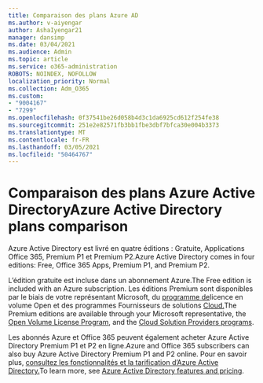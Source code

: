```yaml
---
title: Comparaison des plans Azure AD
ms.author: v-aiyengar
author: AshaIyengar21
manager: dansimp
ms.date: 03/04/2021
ms.audience: Admin
ms.topic: article
ms.service: o365-administration
ROBOTS: NOINDEX, NOFOLLOW
localization_priority: Normal
ms.collection: Adm_O365
ms.custom:
- "9004167"
- "7299"
ms.openlocfilehash: 0f37541be26d058b4d3c1da6925cd612f254fe38
ms.sourcegitcommit: 251e2e82571fb3bb1fbe3dbf7bfca30e004b3373
ms.translationtype: MT
ms.contentlocale: fr-FR
ms.lasthandoff: 03/05/2021
ms.locfileid: "50464767"
---
```

# <a name="azure-active-directory-plans-comparison"></a><span data-ttu-id="87eb7-102">Comparaison des plans Azure Active Directory</span><span class="sxs-lookup"><span data-stu-id="87eb7-102">Azure Active Directory plans comparison</span></span>

<span data-ttu-id="87eb7-103">Azure Active Directory est livré en quatre éditions : Gratuite, Applications Office 365, Premium P1 et Premium P2.</span><span class="sxs-lookup"><span data-stu-id="87eb7-103">Azure Active Directory comes in four editions: Free, Office 365 Apps, Premium P1, and Premium P2.</span></span>

<span data-ttu-id="87eb7-104">L’édition gratuite est incluse dans un abonnement Azure.</span><span class="sxs-lookup"><span data-stu-id="87eb7-104">The Free edition is included with an Azure subscription.</span></span> <span data-ttu-id="87eb7-105">Les éditions Premium sont disponibles par le biais de votre représentant Microsoft, du [programme de](https://go.microsoft.com/fwlink/?linkid=2110873)licence en volume Open et des programmes Fournisseurs de solutions [Cloud.](https://go.microsoft.com/fwlink/?LinkId=614968&clcid=0x409)</span><span class="sxs-lookup"><span data-stu-id="87eb7-105">The Premium editions are available through your Microsoft representative, the [Open Volume License Program](https://go.microsoft.com/fwlink/?linkid=2110873), and the [Cloud Solution Providers programs](https://go.microsoft.com/fwlink/?LinkId=614968&clcid=0x409).</span></span>

<span data-ttu-id="87eb7-106">Les abonnés Azure et Office 365 peuvent également acheter Azure Active Directory Premium P1 et P2 en ligne.</span><span class="sxs-lookup"><span data-stu-id="87eb7-106">Azure and Office 365 subscribers can also buy Azure Active Directory Premium P1 and P2 online.</span></span> <span data-ttu-id="87eb7-107">Pour en savoir plus, [consultez les fonctionnalités et la tarification d’Azure Active Directory.](https://go.microsoft.com/fwlink/?linkid=2081447)</span><span class="sxs-lookup"><span data-stu-id="87eb7-107">To learn more, see [Azure Active Directory features and pricing](https://go.microsoft.com/fwlink/?linkid=2081447).</span></span>
